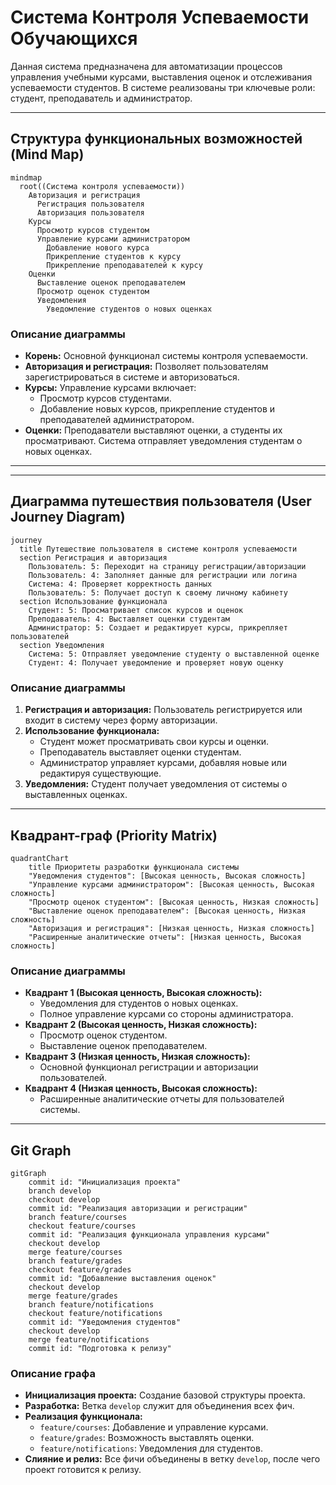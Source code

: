 # Система Контроля Успеваемости Обучающихся

Данная система предназначена для автоматизации процессов управления учебными курсами, выставления оценок и отслеживания успеваемости студентов. В системе реализованы три ключевые роли: студент, преподаватель и администратор.

---

## Структура функциональных возможностей (Mind Map)

```mermaid
mindmap
  root((Система контроля успеваемости))
    Авторизация и регистрация
      Регистрация пользователя
      Авторизация пользователя
    Курсы
      Просмотр курсов студентом
      Управление курсами администратором
        Добавление нового курса
        Прикрепление студентов к курсу
        Прикрепление преподавателей к курсу
    Оценки
      Выставление оценок преподавателем
      Просмотр оценок студентом
      Уведомления
        Уведомление студентов о новых оценках
```

### Описание диаграммы
- **Корень:** Основной функционал системы контроля успеваемости.
- **Авторизация и регистрация:** Позволяет пользователям зарегистрироваться в системе и авторизоваться.
- **Курсы:** Управление курсами включает:
  - Просмотр курсов студентами.
  - Добавление новых курсов, прикрепление студентов и преподавателей администратором.
- **Оценки:** Преподаватели выставляют оценки, а студенты их просматривают. Система отправляет уведомления студентам о новых оценках.

---
 
 ---

## Диаграмма путешествия пользователя (User Journey Diagram)

```mermaid
journey
  title Путешествие пользователя в системе контроля успеваемости
  section Регистрация и авторизация
    Пользователь: 5: Переходит на страницу регистрации/авторизации
    Пользователь: 4: Заполняет данные для регистрации или логина
    Система: 4: Проверяет корректность данных
    Пользователь: 5: Получает доступ к своему личному кабинету
  section Использование функционала
    Студент: 5: Просматривает список курсов и оценок
    Преподаватель: 4: Выставляет оценки студентам
    Администратор: 5: Создает и редактирует курсы, прикрепляет пользователей
  section Уведомления
    Система: 5: Отправляет уведомление студенту о выставленной оценке
    Студент: 4: Получает уведомление и проверяет новую оценку
```
### Описание диаграммы
1. **Регистрация и авторизация:** Пользователь регистрируется или входит в систему через форму авторизации.
2. **Использование функционала:**
   - Студент может просматривать свои курсы и оценки.
   - Преподаватель выставляет оценки студентам.
   - Администратор управляет курсами, добавляя новые или редактируя существующие.
3. **Уведомления:** Студент получает уведомления от системы о выставленных оценках.

---

## Квадрант-граф (Priority Matrix)

```mermaid
quadrantChart
    title Приоритеты разработки функционала системы
    "Уведомления студентов": [Высокая ценность, Высокая сложность]
    "Управление курсами администратором": [Высокая ценность, Высокая сложность]
    "Просмотр оценок студентом": [Высокая ценность, Низкая сложность]
    "Выставление оценок преподавателем": [Высокая ценность, Низкая сложность]
    "Авторизация и регистрация": [Низкая ценность, Низкая сложность]
    "Расширенные аналитические отчеты": [Низкая ценность, Высокая сложность]
```
### Описание диаграммы
- **Квадрант 1 (Высокая ценность, Высокая сложность):**
  - Уведомления для студентов о новых оценках.
  - Полное управление курсами со стороны администратора.
- **Квадрант 2 (Высокая ценность, Низкая сложность):**
  - Просмотр оценок студентом.
  - Выставление оценок преподавателем.
- **Квадрант 3 (Низкая ценность, Низкая сложность):**
  - Основной функционал регистрации и авторизации пользователей.
- **Квадрант 4 (Низкая ценность, Высокая сложность):**
  - Расширенные аналитические отчеты для пользователей системы.

---
## Git Graph

```mermaid
gitGraph
    commit id: "Инициализация проекта"
    branch develop
    checkout develop
    commit id: "Реализация авторизации и регистрации"
    branch feature/courses
    checkout feature/courses
    commit id: "Реализация функционала управления курсами"
    checkout develop
    merge feature/courses
    branch feature/grades
    checkout feature/grades
    commit id: "Добавление выставления оценок"
    checkout develop
    merge feature/grades
    branch feature/notifications
    checkout feature/notifications
    commit id: "Уведомления студентов"
    checkout develop
    merge feature/notifications
    commit id: "Подготовка к релизу"
```
### Описание графа
- **Инициализация проекта:** Создание базовой структуры проекта.
- **Разработка:** Ветка `develop` служит для объединения всех фич.
- **Реализация функционала:**
  - `feature/courses`: Добавление и управление курсами.
  - `feature/grades`: Возможность выставлять оценки.
  - `feature/notifications`: Уведомления для студентов.
- **Слияние и релиз:** Все фичи объединены в ветку `develop`, после чего проект готовится к релизу.


